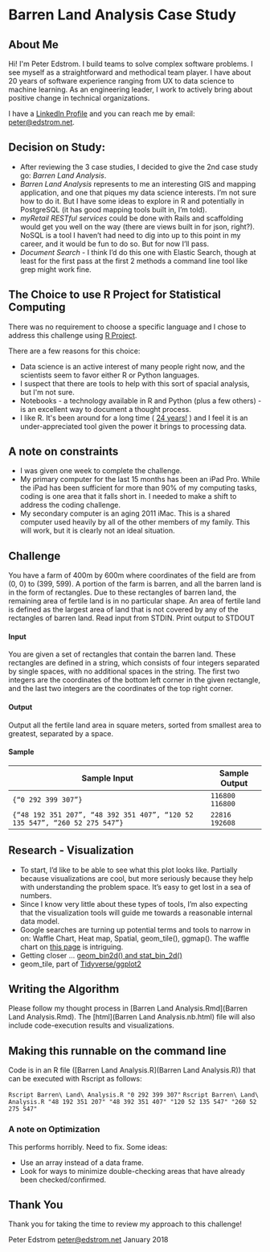 # Barren Land Analysis Case Study

## About Me

Hi! I'm Peter Edstrom. I build teams to solve complex software problems. I see myself as a straightforward and methodical team player. I have about 20 years of software experience ranging from UX to data science to machine learning. As an engineering leader, I work to actively bring about positive change in technical organizations.

I have a [LinkedIn Profile](https://www.linkedin.com/in/peteredstrom/) and you can reach me by email: [peter@edstrom.net](mailto:peter@edstrom.net). 

## Decision on Study:

* After reviewing the 3 case studies, I decided to give the 2nd case study go: _Barren Land Analysis_.
* _Barren Land Analysis_ represents to me an interesting GIS and mapping application, and one that piques my data science interests. I’m not sure how to do it. But I have some ideas to explore in R and potentially in PostgreSQL (it has good mapping tools built in, I’m told). 
* _myRetail RESTful services_ could be done with Rails and scaffolding would get you well on the way (there are views built in for json, right?). NoSQL is a tool I haven’t had need to dig into up to this point in my career, and it would be fun to do so. But for now I’ll pass. 
* _Document Search_ - I think I’d do this one with Elastic Search, though at least for the first pass at the first 2 methods a command line tool like grep might work fine. 

## The Choice to use R Project for Statistical Computing

There was no requirement to choose a specific language and I chose to address this challenge using [R Project](https://www.r-project.org).

There are a few reasons for this choice: 

* Data science is an active interest of many people right now, and the scientists seem to favor either R or Python languages.
* I suspect that there are tools to help with this sort of spacial analysis, but I'm not sure. 
* Notebooks - a technology available in R and Python (plus a few others) - is an excellent way to document a thought process.
* I like R. It's been around for a long time ( [24 years!](https://en.wikipedia.org/wiki/R_(programming_language)) ) and I feel it is an under-appreciated tool given the power it brings to processing data.

## A note on constraints

* I was given one week to complete the challenge.
* My primary computer for the last 15 months has been an iPad Pro. While the iPad has been sufficient for more than 90% of my computing tasks, coding is one area that it falls short in. I needed to make a shift to address the coding challenge.
* My secondary computer is an aging 2011 iMac. This is a shared computer used heavily by all of the other members of my family. This will work, but it is clearly not an ideal situation.

## Challenge

You have a farm of 400m by 600m where coordinates of the field are from (0, 0) to (399, 599). A portion of the farm is barren, and all the barren land is in the form of rectangles. Due to these rectangles of barren land, the remaining area of fertile land is in no particular shape. An area of fertile land is defined as the largest area of land that is not covered by any of the rectangles of barren land. 
Read input from STDIN. Print output to STDOUT 

#### Input 

You are given a set of rectangles that contain the barren land. These rectangles are defined in a string, which consists of four integers separated by single spaces, with no additional spaces in the string. The first two integers are the coordinates of the bottom left corner in the given rectangle, and the last two integers are the coordinates of the top right corner. 

#### Output 

Output all the fertile land area in square meters, sorted from smallest area to greatest, separated by a space.

#### Sample

Sample Input | Sample Output
--- | ---
`{“0 292 399 307”}` | `116800  116800`
`{“48 192 351 207”, “48 392 351 407”, “120 52 135 547”, “260 52 275 547”}` | `22816 192608 `

## Research - Visualization

* To start, I’d like to be able to see what this plot looks like. Partially because visualizations are cool, but more seriously because they help with understanding the problem space. It’s easy to get lost in a sea of numbers.
* Since I know very little about these types of tools, I’m also expecting that the visualization tools will guide me towards a reasonable internal data model. 
* Google searches are turning up potential terms and tools to narrow in on: Waffle Chart, Heat map, Spatial, geom_tile(), ggmap(). The waffle chart on [this page](http://r-statistics.co/Top50-Ggplot2-Visualizations-MasterList-R-Code.html) is intriguing. 
* Getting closer ... [geom_bin2d() and stat_bin_2d()](http://ggplot2.tidyverse.org/reference/geom_bin2d.html)
* geom_tile, part of [Tidyverse/ggplot2](http://ggplot2.tidyverse.org/reference/geom_tile.html)

## Writing the Algorithm

Please follow my thought process in [Barren Land Analysis.Rmd](Barren Land Analysis.Rmd). The [html](Barren Land Analysis.nb.html) file will also include code-execution results and visualizations.

## Making this runnable on the command line

Code is in an R file ([Barren Land Analysis.R](Barren Land Analysis.R)) that can be executed with Rscript as follows:

`Rscript Barren\ Land\ Analysis.R "0 292 399 307"`
`Rscript Barren\ Land\ Analysis.R "48 192 351 207" "48 392 351 407" "120 52 135 547" "260 52 275 547"`

### A note on Optimization

This performs horribly. Need to fix. Some ideas:

* Use an array instead of a data frame.
* Look for ways to minimize double-checking areas that have already been checked/confirmed.

## Thank You

Thank you for taking the time to review my approach to this challenge!

Peter Edstrom
[peter@edstrom.net](mailto:peter@edstrom.net)
January 2018